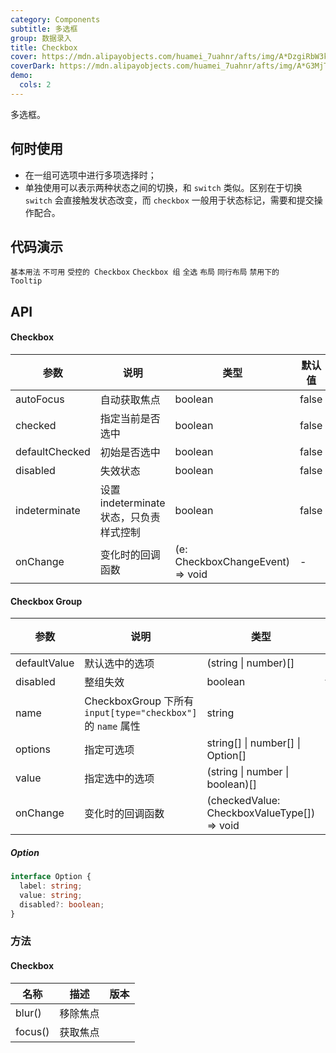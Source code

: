```yaml
---
category: Components
subtitle: 多选框
group: 数据录入
title: Checkbox
cover: https://mdn.alipayobjects.com/huamei_7uahnr/afts/img/A*DzgiRbW3khIAAAAAAAAAAAAADrJ8AQ/original
coverDark: https://mdn.alipayobjects.com/huamei_7uahnr/afts/img/A*G3MjTYXL6AIAAAAAAAAAAAAADrJ8AQ/original
demo:
  cols: 2
---
```


多选框。

## 何时使用

- 在一组可选项中进行多项选择时；
- 单独使用可以表示两种状态之间的切换，和 `switch` 类似。区别在于切换 `switch` 会直接触发状态改变，而 `checkbox` 一般用于状态标记，需要和提交操作配合。

## 代码演示

<!-- prettier-ignore -->
<code src="./demo/basic.tsx">基本用法</code>
<code src="./demo/disabled.tsx">不可用</code>
<code src="./demo/controller.tsx">受控的 Checkbox</code>
<code src="./demo/group.tsx">Checkbox 组</code>
<code src="./demo/check-all.tsx">全选</code>
<code src="./demo/layout.tsx">布局</code>
<code src="./demo/debug-line.tsx" debug>同行布局</code>
<code src="./demo/debug-disable-popover.tsx" debug>禁用下的 Tooltip</code>

## API

#### Checkbox

| 参数           | 说明                                    | 类型                             | 默认值 | 版本 |
| -------------- | --------------------------------------- | -------------------------------- | ------ | ---- |
| autoFocus      | 自动获取焦点                            | boolean                          | false  |      |
| checked        | 指定当前是否选中                        | boolean                          | false  |      |
| defaultChecked | 初始是否选中                            | boolean                          | false  |      |
| disabled       | 失效状态                                | boolean                          | false  |      |
| indeterminate  | 设置 indeterminate 状态，只负责样式控制 | boolean                          | false  |      |
| onChange       | 变化时的回调函数                        | (e: CheckboxChangeEvent) => void | -      |      |

#### Checkbox Group

| 参数         | 说明                                                         | 类型                                        | 默认值 | 版本 |
| ------------ | ------------------------------------------------------------ | ------------------------------------------- | ------ | ---- |
| defaultValue | 默认选中的选项                                               | (string \| number)\[]                       | \[]    |      |
| disabled     | 整组失效                                                     | boolean                                     | false  |      |
| name         | CheckboxGroup 下所有 `input[type="checkbox"]` 的 `name` 属性 | string                                      | -      |      |
| options      | 指定可选项                                                   | string\[] \| number\[] \| Option\[]         | \[]    |      |
| value        | 指定选中的选项                                               | (string \| number \| boolean)\[]            | \[]    |      |
| onChange     | 变化时的回调函数                                             | (checkedValue: CheckboxValueType[]) => void | -      |      |

##### Option

```typescript
interface Option {
  label: string;
  value: string;
  disabled?: boolean;
}
```

### 方法

#### Checkbox

| 名称    | 描述     | 版本 |
| ------- | -------- | ---- |
| blur()  | 移除焦点 |      |
| focus() | 获取焦点 |      |
